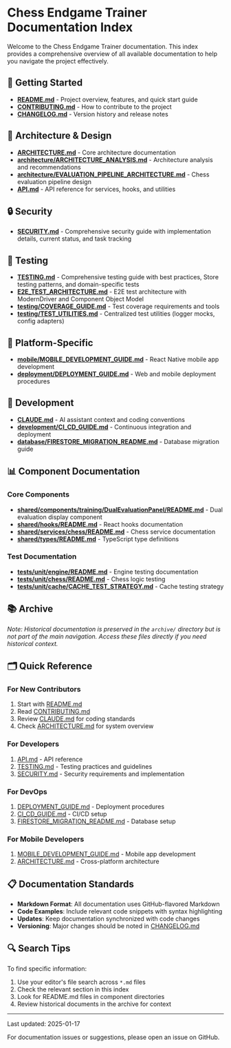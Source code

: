 # Chess Endgame Trainer Documentation Index

Welcome to the Chess Endgame Trainer documentation. This index provides a comprehensive overview of all available documentation to help you navigate the project effectively.

## 🚀 Getting Started

- **[README.md](../README.md)** - Project overview, features, and quick start guide
- **[CONTRIBUTING.md](../CONTRIBUTING.md)** - How to contribute to the project
- **[CHANGELOG.md](../CHANGELOG.md)** - Version history and release notes

## 📐 Architecture & Design

- **[ARCHITECTURE.md](ARCHITECTURE.md)** - Core architecture documentation
- **[architecture/ARCHITECTURE_ANALYSIS.md](architecture/ARCHITECTURE_ANALYSIS.md)** - Architecture analysis and recommendations
- **[architecture/EVALUATION_PIPELINE_ARCHITECTURE.md](architecture/EVALUATION_PIPELINE_ARCHITECTURE.md)** - Chess evaluation pipeline design
- **[API.md](API.md)** - API reference for services, hooks, and utilities

## 🔒 Security

- **[SECURITY.md](SECURITY.md)** - Comprehensive security guide with implementation details, current status, and task tracking

## 🧪 Testing

- **[TESTING.md](TESTING.md)** - Comprehensive testing guide with best practices, Store testing patterns, and domain-specific tests
- **[E2E_TEST_ARCHITECTURE.md](E2E_TEST_ARCHITECTURE.md)** - E2E test architecture with ModernDriver and Component Object Model
- **[testing/COVERAGE_GUIDE.md](testing/COVERAGE_GUIDE.md)** - Test coverage requirements and tools
- **[testing/TEST_UTILITIES.md](testing/TEST_UTILITIES.md)** - Centralized test utilities (logger mocks, config adapters)

## 📱 Platform-Specific

- **[mobile/MOBILE_DEVELOPMENT_GUIDE.md](mobile/MOBILE_DEVELOPMENT_GUIDE.md)** - React Native mobile app development
- **[deployment/DEPLOYMENT_GUIDE.md](deployment/DEPLOYMENT_GUIDE.md)** - Web and mobile deployment procedures

## 🔧 Development

- **[CLAUDE.md](../CLAUDE.md)** - AI assistant context and coding conventions
- **[development/CI_CD_GUIDE.md](development/CI_CD_GUIDE.md)** - Continuous integration and deployment
- **[database/FIRESTORE_MIGRATION_README.md](database/FIRESTORE_MIGRATION_README.md)** - Database migration guide

## 📊 Component Documentation

### Core Components
- **[shared/components/training/DualEvaluationPanel/README.md](../shared/components/training/DualEvaluationPanel/README.md)** - Dual evaluation display component
- **[shared/hooks/README.md](../shared/hooks/README.md)** - React hooks documentation
- **[shared/services/chess/README.md](../shared/services/chess/README.md)** - Chess service documentation
- **[shared/types/README.md](../shared/types/README.md)** - TypeScript type definitions

### Test Documentation
- **[tests/unit/engine/README.md](../tests/unit/engine/README.md)** - Engine testing documentation
- **[tests/unit/chess/README.md](../tests/unit/chess/README.md)** - Chess logic testing
- **[tests/unit/cache/CACHE_TEST_STRATEGY.md](../tests/unit/cache/CACHE_TEST_STRATEGY.md)** - Cache testing strategy

## 📚 Archive
*Note: Historical documentation is preserved in the `archive/` directory but is not part of the main navigation. Access these files directly if you need historical context.*

## 🗂️ Quick Reference

### For New Contributors
1. Start with [README.md](../README.md)
2. Read [CONTRIBUTING.md](../CONTRIBUTING.md)
3. Review [CLAUDE.md](../CLAUDE.md) for coding standards
4. Check [ARCHITECTURE.md](ARCHITECTURE.md) for system overview

### For Developers
1. [API.md](API.md) - API reference
2. [TESTING.md](TESTING.md) - Testing practices and guidelines
3. [SECURITY.md](SECURITY.md) - Security requirements and implementation

### For DevOps
1. [DEPLOYMENT_GUIDE.md](deployment/DEPLOYMENT_GUIDE.md) - Deployment procedures
2. [CI_CD_GUIDE.md](development/CI_CD_GUIDE.md) - CI/CD setup
3. [FIRESTORE_MIGRATION_README.md](database/FIRESTORE_MIGRATION_README.md) - Database setup

### For Mobile Developers
1. [MOBILE_DEVELOPMENT_GUIDE.md](mobile/MOBILE_DEVELOPMENT_GUIDE.md) - Mobile app development
2. [ARCHITECTURE.md](ARCHITECTURE.md) - Cross-platform architecture

## 📋 Documentation Standards

- **Markdown Format**: All documentation uses GitHub-flavored Markdown
- **Code Examples**: Include relevant code snippets with syntax highlighting
- **Updates**: Keep documentation synchronized with code changes
- **Versioning**: Major changes should be noted in [CHANGELOG.md](../CHANGELOG.md)

## 🔍 Search Tips

To find specific information:
1. Use your editor's file search across `*.md` files
2. Check the relevant section in this index
3. Look for README.md files in component directories
4. Review historical documents in the archive for context

---

Last updated: 2025-01-17

For documentation issues or suggestions, please open an issue on GitHub.